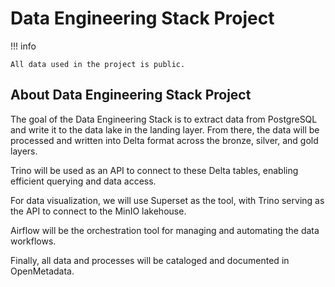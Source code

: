 # Data Engineering Stack Project


!!! info

    All data used in the project is public.


## About Data Engineering Stack Project

The goal of the Data Engineering Stack is to extract data from PostgreSQL and write it to the data lake in the landing layer. From there, the data will be processed and written into Delta format across the bronze, silver, and gold layers.

Trino will be used as an API to connect to these Delta tables, enabling efficient querying and data access.

For data visualization, we will use Superset as the tool, with Trino serving as the API to connect to the MinIO lakehouse.

Airflow will be the orchestration tool for managing and automating the data workflows.

Finally, all data and processes will be cataloged and documented in OpenMetadata.
